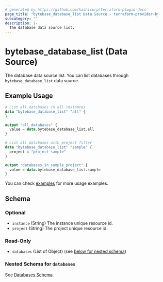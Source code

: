 ```yaml
---
# generated by https://github.com/hashicorp/terraform-plugin-docs
page_title: "bytebase_database_list Data Source - terraform-provider-bytebase"
subcategory: ""
description: |-
  The database data source list.
---
```


# bytebase_database_list (Data Source)

The database data source list. You can list databases through `bytebase_database_list` data source.

## Example Usage

```terraform
# List all databases in all instances
data "bytebase_database_list" "all" {
}

output "all_databases" {
  value = data.bytebase_database_list.all
}

# List all databases with project filter
data "bytebase_database_list" "sample" {
  project = "project-sample"
}

output "databases_in_sample_project" {
  value = data.bytebase_database_list.sample
}
```

You can check [examples](https://github.com/bytebase/terraform-provider-bytebase/blob/main/examples/databases) for more usage examples.

<!-- schema generated by tfplugindocs -->

## Schema

### Optional

- `instance` (String) The instance unique resource id.
- `project` (String) The project unique resource id.

### Read-Only

- `databases` (List of Object) (see [below for nested schema](#nestedatt--databases))

<a id="nestedatt--databases"></a>

### Nested Schema for `databases`

See [Databases Schema](https://registry.terraform.io/providers/bytebase/bytebase/latest/docs/data-sources/database#schema).
